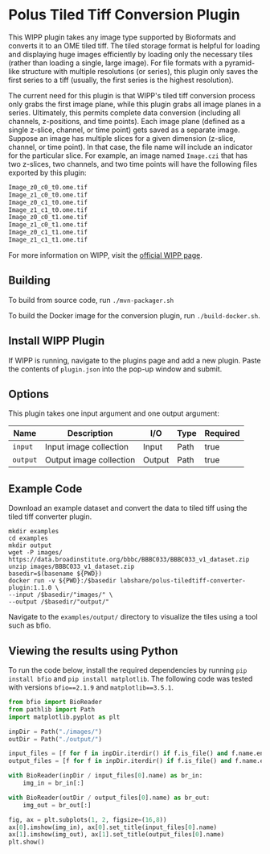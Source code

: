 # Polus Tiled Tiff Conversion Plugin

This WIPP plugin takes any image type supported by Bioformats and converts it 
to an OME tiled tiff. The tiled storage format is helpful for loading and 
displaying huge images efficiently by loading only the necessary tiles (rather 
than loading a single, large image). For file formats with a pyramid-like 
structure with multiple resolutions (or series), this plugin only saves the 
first series to a tiff (usually, the first series is the highest resolution).

The current need for this plugin is that WIPP's tiled tiff conversion process
only grabs the first image plane, while this plugin grabs all image planes in a
series. Ultimately, this permits complete data conversion (including all
channels, z-positions, and time points). Each image plane (defined as a single
z-slice, channel, or time point) gets saved as a separate image. Suppose an 
image has multiple slices for a given dimension (z-slice, channel, or time 
point). In that case, the file name will include an indicator for the 
particular slice. For example, an image named `Image.czi` that has two 
z-slices, two channels, and two time points will have the following files 
exported by this plugin:

```bash
Image_z0_c0_t0.ome.tif
Image_z1_c0_t0.ome.tif
Image_z0_c1_t0.ome.tif
Image_z1_c1_t0.ome.tif
Image_z0_c0_t1.ome.tif
Image_z1_c0_t1.ome.tif
Image_z0_c1_t1.ome.tif
Image_z1_c1_t1.ome.tif
```

For more information on WIPP, visit the
[official WIPP page](https://isg.nist.gov/deepzoomweb/software/wipp).

## Building

To build from source code, run `./mvn-packager.sh`

To build the Docker image for the conversion plugin, run
`./build-docker.sh`.

## Install WIPP Plugin

If WIPP is running, navigate to the plugins page and add a new plugin. Paste the
contents of `plugin.json` into the pop-up window and submit.

## Options

This plugin takes one input argument and one output argument:

| Name          | Description                   | I/O    | Type    | Required |
| ------------- | ----------------------------- | ------ | ------- | -------- |
| `input`       | Input image collection        | Input  | Path    | true     |
| `output`      | Output image collection       | Output | Path    | true     |

## Example Code

Download an example dataset and convert the data to tiled tiff using the tiled 
tiff converter plugin.

```Linux
mkdir examples
cd examples
mkdir output
wget -P images/ https://data.broadinstitute.org/bbbc/BBBC033/BBBC033_v1_dataset.zip
unzip images/BBBC033_v1_dataset.zip
basedir=$(basename ${PWD})
docker run -v ${PWD}:/$basedir labshare/polus-tiledtiff-converter-plugin:1.1.0 \
--input /$basedir/"images/" \
--output /$basedir/"output/"
```

Navigate to the `examples/output/` directory to visualize the tiles using a 
tool such as bfio.

## Viewing the results using Python

To run the code below, install the required dependencies by running 
`pip install bfio` and `pip install matplotlib`. The following code was 
tested with versions `bfio==2.1.9` and `matplotlib==3.5.1`.

```Python
from bfio import BioReader
from pathlib import Path
import matplotlib.pyplot as plt

inpDir = Path("./images/")
outDir = Path("./output/")

input_files = [f for f in inpDir.iterdir() if f.is_file() and f.name.endswith('.tif')]
output_files = [f for f in inpDir.iterdir() if f.is_file() and f.name.endswith('.ome.tif')]

with BioReader(inpDir / input_files[0].name) as br_in:
    img_in = br_in[:]

with BioReader(outDir / output_files[0].name) as br_out:
    img_out = br_out[:]

fig, ax = plt.subplots(1, 2, figsize=(16,8))
ax[0].imshow(img_in), ax[0].set_title(input_files[0].name)
ax[1].imshow(img_out), ax[1].set_title(output_files[0].name)
plt.show()
```